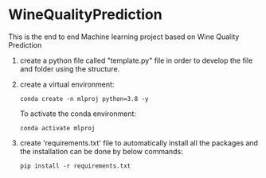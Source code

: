 # WineQualityPrediction
This is the end to end Machine learning project based on Wine Quality Prediction

1. create a python file called "template.py" file in order to develop the file and folder using the structure.

2. create a virtual environment:

    ```
    conda create -n mlproj python=3.8 -y
    ```

    To activate the conda environment:
    ```
    conda activate mlproj
    ```
3. create 'requirements.txt' file to automatically install all the packages and the installation can be done by below commands:

    ```
    pip install -r requirements.txt
    ```